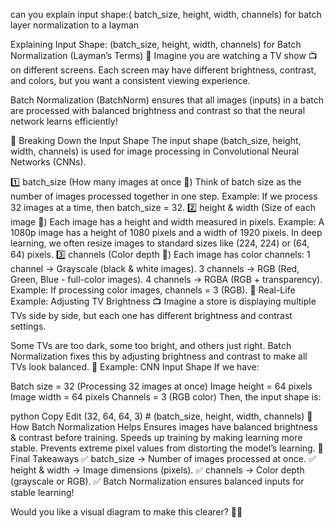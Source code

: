 can you explain input shape:( batch_size, height, width, channels) for batch layer normalization to a layman

Explaining Input Shape: (batch_size, height, width, channels) for Batch Normalization (Layman’s Terms) 🚀
Imagine you are watching a TV show 📺 on different screens. Each screen may have different brightness, contrast, and colors, 
but you want a consistent viewing experience.

Batch Normalization (BatchNorm) ensures that all images (inputs) in a batch are processed with balanced brightness and 
contrast so that the neural network learns efficiently!

🔹 Breaking Down the Input Shape
The input shape (batch_size, height, width, channels) is used for image processing in Convolutional Neural Networks (CNNs).

1️⃣ batch_size (How many images at once 📸)
Think of batch size as the number of images processed together in one step.
Example: If we process 32 images at a time, then batch_size = 32.
2️⃣ height & width (Size of each image 📏)
Each image has a height and width measured in pixels.
Example: A 1080p image has a height of 1080 pixels and a width of 1920 pixels.
In deep learning, we often resize images to standard sizes like (224, 224) or (64, 64) pixels.
3️⃣ channels (Color depth 🎨)
Each image has color channels:
1 channel → Grayscale (black & white images).
3 channels → RGB (Red, Green, Blue - full-color images).
4 channels → RGBA (RGB + transparency).
Example: If processing color images, channels = 3 (RGB).
🔹 Real-Life Example: Adjusting TV Brightness 📺
Imagine a store is displaying multiple TVs side by side, but each one has different brightness and contrast settings.

Some TVs are too dark, some too bright, and others just right.
Batch Normalization fixes this by adjusting brightness and contrast to make all TVs look balanced.
🔹 Example: CNN Input Shape
If we have:

Batch size = 32 (Processing 32 images at once)
Image height = 64 pixels
Image width = 64 pixels
Channels = 3 (RGB color)
Then, the input shape is:

python
Copy
Edit
(32, 64, 64, 3)  # (batch_size, height, width, channels)
🔹 How Batch Normalization Helps
Ensures images have balanced brightness & contrast before training.
Speeds up training by making learning more stable.
Prevents extreme pixel values from distorting the model’s learning.
🔹 Final Takeaways
✅ batch_size → Number of images processed at once.
✅ height & width → Image dimensions (pixels).
✅ channels → Color depth (grayscale or RGB).
✅ Batch Normalization ensures balanced inputs for stable learning!

Would you like a visual diagram to make this clearer? 🚀😊
